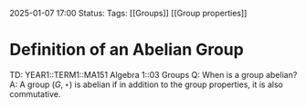 2025-01-07 17:00
Status: 
Tags: [[Groups]] [[Group properties]]
# Definition of an Abelian Group

TD: YEAR1::TERM1::MA151 Algebra 1::03 Groups
Q: When is a group abelian?
A: A group $(G,\star)$ is abelian if in addition to the group properties, it is also commutative.
<!--ID: 1736269312665-->

